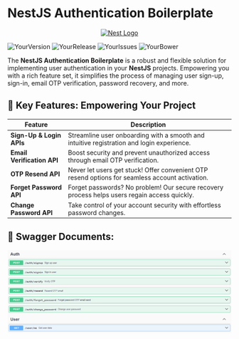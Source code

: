 
# NestJS Authentication Boilerplate

<p align="center">
  <a href="http://nestjs.com/" target="blank"><img src="https://nestjs.com/img/logo-small.svg" width="200" alt="Nest Logo" /></a>
</p>



![YourVersion](https://img.shields.io/badge/tag-v1.0.0-blue.svg)
![YourRelease](https://img.shields.io/badge/release-v1.2.3-blue.svg)
![YourIssues](https://img.shields.io/badge/issues-10%20open-red.svg)
![YourBower](https://img.shields.io/badge/bower-v1.2.3-blue.svg)



The **NestJS Authentication Boilerplate** is a robust and flexible solution for implementing user authentication in your **NestJS** projects. Empowering you with a rich feature set, it simplifies the process of managing user sign-up, sign-in, email OTP verification, password recovery, and more.



## 🚀 Key Features: Empowering Your Project

| Feature                     | Description                                                                                      |
|-----------------------------|--------------------------------------------------------------------------------------------------|
| **Sign-Up & Login APIs**    | Streamline user onboarding with a smooth and intuitive registration and login experience.        |
| **Email Verification API**  | Boost security and prevent unauthorized access through email OTP verification.                   |
| **OTP Resend API**          | Never let users get stuck! Offer convenient OTP resend options for seamless account activation.  |
| **Forget Password API**     | Forget passwords? No problem! Our secure recovery process helps users regain access quickly.     |
| **Change Password API**     | Take control of your account security with effortless password changes.                          |



## 📖 Swagger Documents:

<img src="https://github.com/Md-Tarikul-Islam-Juel/nestJS_Authentication/blob/main/documents/photos/swagger.png" alt="swagger" style="display: block; margin: auto;">

